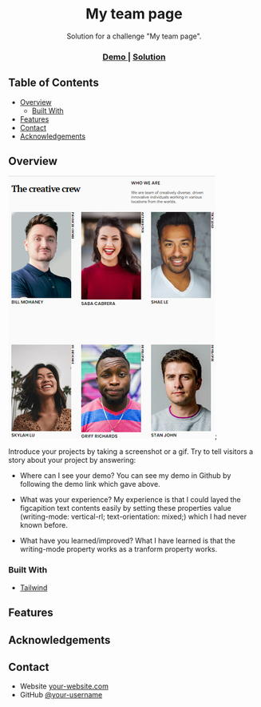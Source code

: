 <!-- Please update value in the {}  -->

<h1 align="center">My team page</h1>

<div align="center">
   Solution for a challenge "My team page".
</div>

<div align="center">
  <h3>
    <a href="https://github.com/ravinalamada/my-team-page">
      Demo
    </a>
    <span> | </span>
    <a href="https://wizardly-beaver-3a02b2.netlify.app/">
      Solution
    </a>
  </h3>
</div>

<!-- TABLE OF CONTENTS -->

## Table of Contents

-   [Overview](#overview)
    -   [Built With](#built-with)
-   [Features](#features)
-   [Contact](#contact)
-   [Acknowledgements](#acknowledgements)

<!-- OVERVIEW -->

## Overview

![screenshot](./Screenshot-team-page.png);

Introduce your projects by taking a screenshot or a gif. Try to tell visitors a story about your project by answering:

-   Where can I see your demo?
You can see my demo in Github by following the demo link which gave above.

-   What was your experience?
My experience is that I could layed the figcapition text contents easily by setting these properties value (writing-mode: vertical-rl;
text-orientation: mixed;) which I had never known before.

-   What have you learned/improved?
What I have learned is that the writing-mode property works as a tranform property works.

### Built With
-   [Tailwind](https://tailwindcss.com/)

## Features

<!-- List the features of your application or follow the template. Don't share the figma file here :) -->

## Acknowledgements

<!-- This section should list any articles or add-ons/plugins that helps you to complete the project. This is optional but it will help you in the future. For exmpale -->

## Contact

-   Website [your-website.com](https://wizardly-beaver-3a02b2.netlify.app/)
-   GitHub [@your-username](https://github.com/ravinalamada)

